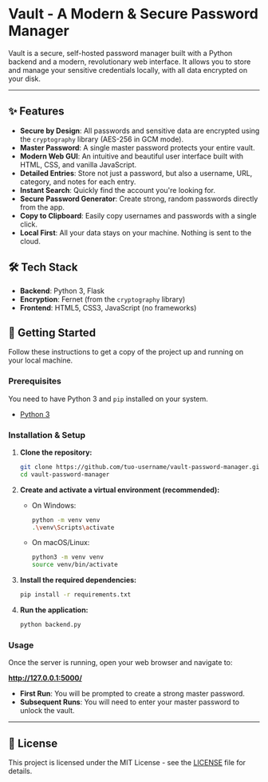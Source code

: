 # Vault - A Modern & Secure Password Manager

Vault is a secure, self-hosted password manager built with a Python backend and a modern, revolutionary web interface. It allows you to store and manage your sensitive credentials locally, with all data encrypted on your disk.

---

## ✨ Features

-   **Secure by Design**: All passwords and sensitive data are encrypted using the `cryptography` library (AES-256 in GCM mode).
-   **Master Password**: A single master password protects your entire vault.
-   **Modern Web GUI**: An intuitive and beautiful user interface built with HTML, CSS, and vanilla JavaScript.
-   **Detailed Entries**: Store not just a password, but also a username, URL, category, and notes for each entry.
-   **Instant Search**: Quickly find the account you're looking for.
-   **Secure Password Generator**: Create strong, random passwords directly from the app.
-   **Copy to Clipboard**: Easily copy usernames and passwords with a single click.
-   **Local First**: All your data stays on your machine. Nothing is sent to the cloud.

## 🛠️ Tech Stack

-   **Backend**: Python 3, Flask
-   **Encryption**: Fernet (from the `cryptography` library)
-   **Frontend**: HTML5, CSS3, JavaScript (no frameworks)

## 🚀 Getting Started

Follow these instructions to get a copy of the project up and running on your local machine.

### Prerequisites

You need to have Python 3 and `pip` installed on your system.

-   [Python 3](https://www.python.org/downloads/)

### Installation & Setup

1.  **Clone the repository:**
    ```sh
    git clone https://github.com/tuo-username/vault-password-manager.git
    cd vault-password-manager
    ```

2.  **Create and activate a virtual environment (recommended):**
    -   On Windows:
        ```sh
        python -m venv venv
        .\venv\Scripts\activate
        ```
    -   On macOS/Linux:
        ```sh
        python3 -m venv venv
        source venv/bin/activate
        ```

3.  **Install the required dependencies:**
    ```sh
    pip install -r requirements.txt
    ```

4.  **Run the application:**
    ```sh
    python backend.py
    ```

### Usage

Once the server is running, open your web browser and navigate to:

**http://127.0.0.1:5000/**

-   **First Run**: You will be prompted to create a strong master password.
-   **Subsequent Runs**: You will need to enter your master password to unlock the vault.

---

## 📄 License

This project is licensed under the MIT License - see the [LICENSE](LICENSE) file for details.
